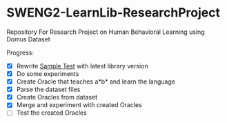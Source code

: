 # SWENG2-LearnLib-ResearchProject
Repository For Research Project on Human Behavioral Learning using Domus Dataset

Progress:
- [x] Rewrite [Sample Test](http://ls5-www.cs.tu-dortmund.de/projects/learnlib/learnlib-tutorial.php) with latest library version
- [x] Do some experiments
- [x] Create Oracle that teaches a\*b\* and learn the language
- [x] Parse the dataset files
- [x] Create Oracles from dataset
- [x] Merge and experiment with created Oracles
- [ ] Test the created Oracles

